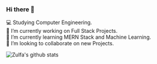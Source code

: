 ### Hi there 👋

<!--
**Zulfa210/Zulfa210** is a ✨ _special_ ✨ repository because its `README.md` (this file) appears on your GitHub profile.

Here are some ideas to get you started:
-->
 :computer: Studying Computer Engineering.<br>
 🔭 I’m currently working on Full Stack Projects.<br>
 🌱 I’m currently learning MERN Stack and Machine Learning.<br>
 👯 I’m looking to collaborate on new Projects.<br>

![Zulfa's github stats](https://github-readme-stats.vercel.app/api?username=Zulfa210&show_icons=true&theme=radical)
